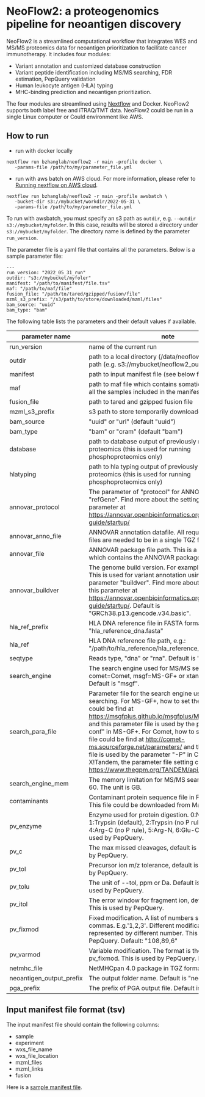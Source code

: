 # NeoFlow2: a proteogenomics pipeline for neoantigen discovery

NeoFlow2 is a streamlined computational workflow that integrates WES and MS/MS proteomics data for 
neoantigen prioritization to facilitate cancer immunotherapy. It includes four modules: 

  * Variant annotation and customized database construction
  * Variant peptide identification including MS/MS searching, FDR estimation, PepQuery validation
  * Human leukocyte antigen (HLA) typing
  * MHC-binding prediction and neoantigen prioritization. 
  
  The four modules are streamlined using [Nextflow](http://nextflow.io) and Docker. NeoFlow2 supports both label free and iTRAQ/TMT data. 
NeoFlow2 could be run in a single Linux computer or Could environment like AWS.

## How to run 
* run with docker locally

```console
nextflow run bzhanglab/neoflow2 -r main -profile docker \
   -params-file /path/to/my/parameter_file.yml
```

* run with aws batch on AWS cloud. For more information, please refer to
  [Running nextflow on AWS cloud](https://www.nextflow.io/docs/latest/awscloud.html).

```console
nextflow run bzhanglab/neoflow2 -r main -profile awsbatch \
   -bucket-dir s3://mybucket/workdir/2022-05-31 \
   -params-file /path/to/my/parameter_file.yml
```

To run with awsbatch, you must specify an s3 path as `outdir`, e.g.
`--outdir s3://mybucket/myfolder`.  In this case, results will be 
stored a directory under `s3://mybucket/myfolder`. The directory 
name is defined by the parameter `run_version`.


The parameter file is a yaml file that contains all the parameters. Below is a sample parameter file:

```
---
run_version: "2022_05_31_run"
outdir: "s3://mybucket/myfoler"
manifest: "/path/to/manifest/file.tsv"
maf: "/path/to/maf/file"
fusion_file: "/path/to/tared/gzipped/fusion/file"
mzml_s3_prefix: "/s3/path/to/store/downloaded/mzml/files"
bam_source: "uuid"
bam_type: "bam"
```

The following table lists the parameters and their default values if available.

| parameter name           | note                                                                                                                                                                                                                                                                                                                                                                                                                                                                                                                         |
|--------------------------|------------------------------------------------------------------------------------------------------------------------------------------------------------------------------------------------------------------------------------------------------------------------------------------------------------------------------------------------------------------------------------------------------------------------------------------------------------------------------------------------------------------------------|
| run_version              | name of the current run                                                                                                                                                                                                                                                                                                                                                                                                                                                                                                      |
| outdir                   | path to a local directory (/data/neoflow2_output) or s3 path (e.g. s3://mybucket/neoflow2_outpt)                                                                                                                                                                                                                                                                                                                                                                                                                             |
| manifest                 | path to input manifest file (see below for more detail)                                                                                                                                                                                                                                                                                                                                                                                                                                                                      |
| maf                      | path to maf file which contains somatic mutations for all the samples included in the manifest file                                                                                                                                                                                                                                                                                                                                                                                                                          |
| fusion_file              | path to tared and gzipped fusion file                                                                                                                                                                                                                                                                                                                                                                                                                                                                                        |
| mzml_s3_prefix           | s3 path to store temporarily downloaded mzml file                                                                                                                                                                                                                                                                                                                                                                                                                                                                            |
| bam_source               | "uuid" or "url" (default "uuid")                                                                                                                                                                                                                                                                                                                                                                                                                                                                                             |
| bam_type                 | "bam" or "cram" (default "bam")                                                                                                                                                                                                                                                                                                                                                                                                                                                                                              |
| database                 | path to database output of previously run for global proteomics (this is used for running phosphoproteomics only)                                                                                                                                                                                                                                                                                                                                                                                                            |
| hlatyping                | path to hla typing output of previously run for global proteomics (this is used for running phosphoproteomics only)                                                                                                                                                                                                                                                                                                                                                                                                          |
| annovar_protocol         | The parameter of "protocol" for ANNOVAR, default is "refGene". Find more about the setting of this parameter at https://annovar.openbioinformatics.org/en/latest/user-guide/startup/                                                                                                                                                                                                                                                                                                                                         |
| annovar_anno_file        | ANNOVAR annotation datafile. All required annotation files are needed to be in a single TGZ format file                                                                                                                                                                                                                                                                                                                                                                                                                      |
| annovar_file             | ANNOVAR package file path. This is a TGZ format file which contains the ANNOVAR package.                                                                                                                                                                                                                                                                                                                                                                                                                                     |
| annovar_buildver         | The genome build version. For example, hg19 or hg38. This is used for variant annotation using ANNOVAR for parameter "buildver". Find more about the setting of this parameter at https://annovar.openbioinformatics.org/en/latest/user-guide/startup/. Default is "GRCh38.p13.gencode.v34.basic".                                                                                                                                                                                                                           |
| hla_ref_prefix           | HLA DNA reference file in FASTA format. Default is "hla_reference_dna.fasta"                                                                                                                                                                                                                                                                                                                                                                                                                                                 |
| hla_ref                  | HLA DNA reference file path, e.g.: "/path/to/hla_reference/hla_reference_dna.fasta*".                                                                                                                                                                                                                                                                                                                                                                                                                                        |
| seqtype                  | Reads type, "dna" or "rna". Default is "dna".                                                                                                                                                                                                                                                                                                                                                                                                                                                                                |
| search_engine            | The search engine used for MS/MS searching, comet=Comet, msgf=MS-GF+ or xtandem=X!Tandem. Default is "msgf".                                                                                                                                                                                                                                                                                                                                                                                                                 |
| search_para_file         | Parameter file for the search engine used in MS/MS searching. For MS-GF+, how to set the parameter file could be find at https://msgfplus.github.io/msgfplus/MSGFPlus.html and this parameter file is used by the parameter "-conf" in MS-GF+. For Comet, how to set the parameter file could be find at http://comet-ms.sourceforge.net/parameters/ and this parameter file is used by the parameter "-P" in Comet. For X!Tandem, the parameter file setting could be found at https://www.thegpm.org/TANDEM/api/index.html |
| search_engine_mem        | The memory limitation for MS/MS searching. Default is 60. The unit is GB.                                                                                                                                                                                                                                                                                                                                                                                                                                                    |
| contaminants             | Contaminant protein sequence file in FASTA format. This file could be downloaded from MaxQuant website                                                                                                                                                                                                                                                                                                                                                                                                                       |
| pv_enzyme                | Enzyme used for protein digestion. 0:Non enzyme, 1:Trypsin (default), 2:Trypsin (no P rule), 3:Arg-C, 4:Arg-C (no P rule), 5:Arg-N, 6:Glu-C, 7:Lys-C.This is used by PepQuery.                                                                                                                                                                                                                                                                                                                                               |
| pv_c                     | The max missed cleavages, default is 2. This is used by PepQuery.                                                                                                                                                                                                                                                                                                                                                                                                                                                            |
| pv_tol                   | Precursor ion m/z tolerance, default is 10. This is used by PepQuery.                                                                                                                                                                                                                                                                                                                                                                                                                                                        |
| pv_tolu                  | The unit of --tol, ppm or Da. Default is ppm. This is used by PepQuery.                                                                                                                                                                                                                                                                                                                                                                                                                                                      |
| pv_itol                  | The error window for fragment ion, default is 0.05. This is used by PepQuery.                                                                                                                                                                                                                                                                                                                                                                                                                                                |
| pv_fixmod                | Fixed modification. A list of numbers separated by commas. E.g.'1,2,3'. Different modification is represented by different number. This is used by PepQuery. Default: "108,89,6"                                                                                                                                                                                                                                                                                                                                             |
| pv_varmod                | Variable modification. The format is the same as pv_fixmod. This is used by PepQuery. Default: "117"                                                                                                                                                                                                                                                                                                                                                                                                                         |
| netmhc_file              | NetMHCpan 4.0 package in TGZ format.                                                                                                                                                                                                                                                                                                                                                                                                                                                                                         |
| neoantigen_output_prefix | The output folder name. Default is "neoflow".                                                                                                                                                                                                                                                                                                                                                                                                                                                                                |
| pga_prefix               | The prefix of PGA output file. Default is "pga".                                                                                                                                                                                                                                                                                                                                                                                                                                                                             |

## Input manifest file format (tsv)

The input manifest file should contain the following columns:
* sample
* experiment
* wxs_file_name   
* wxs_file_location
* mzml_files
* mzml_links
* fusion

Here is a [sample manifest file](https://github.com/bzhanglab/neoflow2/blob/main/sample_manifest.txt).


